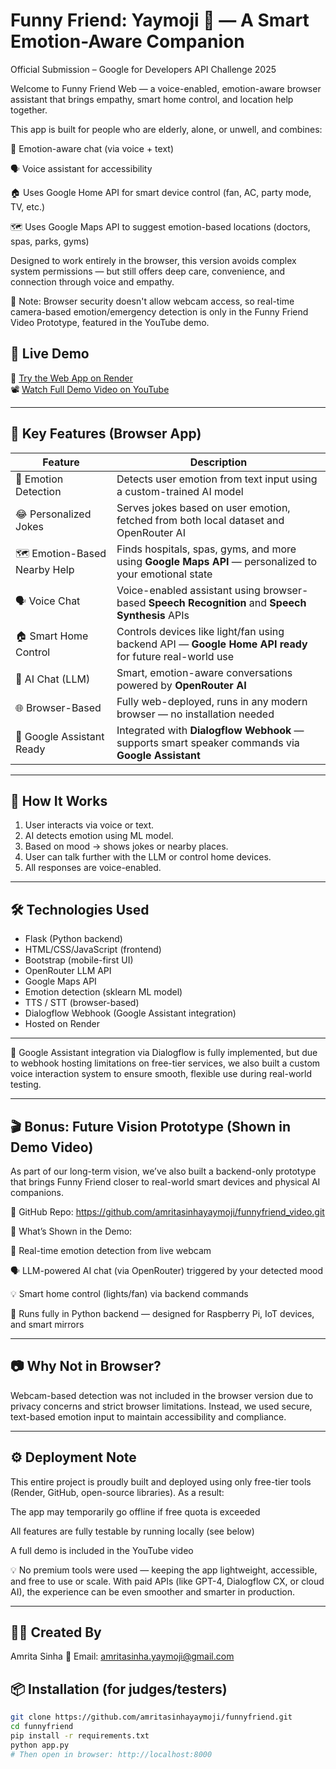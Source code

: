 # Funny Friend: Yaymoji 🤖 — A Smart Emotion-Aware Companion

Official Submission – Google for Developers API Challenge 2025

Welcome to Funny Friend Web — a voice-enabled, emotion-aware browser assistant that brings empathy, smart home control, and location help together.

This app is built for people who are elderly, alone, or unwell, and combines:

🧠 Emotion-aware chat (via voice + text)

🗣️ Voice assistant for accessibility

🏠 Uses Google Home API for smart device control (fan, AC, party mode, TV, etc.)

🗺️ Uses Google Maps API to suggest emotion-based locations (doctors, spas, parks, gyms)

Designed to work entirely in the browser, this version avoids complex system permissions — but still offers deep care, convenience, and connection through voice and empathy.

🚫 Note: Browser security doesn't allow webcam access, so real-time camera-based emotion/emergency detection is only in the Funny Friend Video Prototype, featured in the YouTube demo.

## 🎯 Live Demo
🔗 [Try the Web App on Render](https://funnyfriend-bs5j.onrender.com/)  
📽️ [Watch Full Demo Video on YouTube](https://youtube.com/your-demo-link)

---

## 🚀 Key Features (Browser App)

| Feature                        | Description                                                                                                  |
|-------------------------------|--------------------------------------------------------------------------------------------------------------|
| 🧠 Emotion Detection           | Detects user emotion from text input using a custom-trained AI model                                        |
| 😂 Personalized Jokes         | Serves jokes based on user emotion, fetched from both local dataset and OpenRouter AI                        |
| 🗺️ Emotion-Based Nearby Help | Finds hospitals, spas, gyms, and more using **Google Maps API** — personalized to your emotional state      |
| 🗣️ Voice Chat                 | Voice-enabled assistant using browser-based **Speech Recognition** and **Speech Synthesis** APIs             |
| 🏠 Smart Home Control         | Controls devices like light/fan using backend API — **Google Home API ready** for future real-world use      |
| 🤖 AI Chat (LLM)              | Smart, emotion-aware conversations powered by **OpenRouter AI**                                             |
| 🌐 Browser-Based              | Fully web-deployed, runs in any modern browser — no installation needed                                     |
| 📡 Google Assistant Ready     | Integrated with **Dialogflow Webhook** — supports smart speaker commands via **Google Assistant**            |

---

## 🧠 How It Works

1. User interacts via voice or text.
2. AI detects emotion using ML model.
3. Based on mood → shows jokes or nearby places.
4. User can talk further with the LLM or control home devices.
5. All responses are voice-enabled.

---

## 🛠️ Technologies Used

- Flask (Python backend)
- HTML/CSS/JavaScript (frontend)
- Bootstrap (mobile-first UI)
- OpenRouter LLM API
- Google Maps API
- Emotion detection (sklearn ML model)
- TTS / STT (browser-based)
- Dialogflow Webhook (Google Assistant integration)
- Hosted on Render

---

 🔄 Google Assistant integration via Dialogflow is fully implemented, but due to webhook hosting limitations on free-tier services, we also built a custom voice interaction system to ensure smooth, flexible use during real-world testing.

---
## 🎬 Bonus: Future Vision Prototype (Shown in Demo Video)

As part of our long-term vision, we’ve also built a backend-only prototype that brings Funny Friend closer to real-world smart devices and physical AI companions.

🔗 GitHub Repo: https://github.com/amritasinhayaymoji/funnyfriend_video.git

🎥 What’s Shown in the Demo:

🧠 Real-time emotion detection from live webcam 

🗣️ LLM-powered AI chat (via OpenRouter) triggered by your detected mood

💡 Smart home control (lights/fan) via backend commands

🎯 Runs fully in Python backend — designed for Raspberry Pi, IoT devices, and smart mirrors

---
## 📷 Why Not in Browser?

Webcam-based detection was not included in the browser version due to privacy concerns and strict browser limitations. Instead, we used secure, text-based emotion input to maintain accessibility and compliance.

---
## ⚙️ Deployment Note

This entire project is proudly built and deployed using only free-tier tools (Render, GitHub, open-source libraries). As a result:

The app may temporarily go offline if free quota is exceeded

All features are fully testable by running locally (see below)

A full demo is included in the YouTube video

💡 No premium tools were used — keeping the app lightweight, accessible, and free to use or scale.
With paid APIs (like GPT-4, Dialogflow CX, or cloud AI), the experience can be even smoother and smarter in production.

---

## 👩‍💻 Created By

Amrita Sinha
📧 Email: amritasinha.yaymoji@gmail.com

## 📦 Installation (for judges/testers)

```bash
git clone https://github.com/amritasinhayaymoji/funnyfriend.git
cd funnyfriend
pip install -r requirements.txt
python app.py
# Then open in browser: http://localhost:8000



